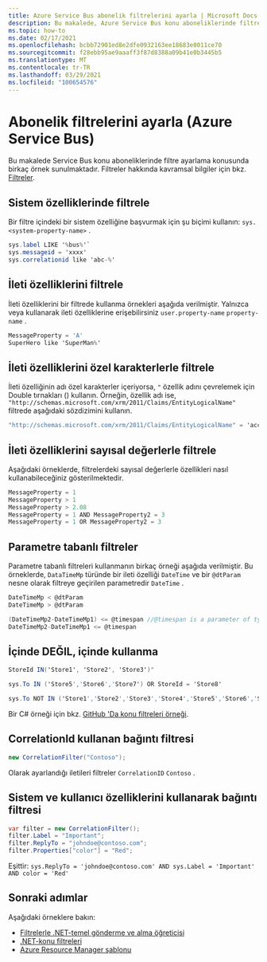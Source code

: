 ```yaml
---
title: Azure Service Bus abonelik filtrelerini ayarla | Microsoft Docs
description: Bu makalede, Azure Service Bus konu aboneliklerinde filtreleri ve eylemleri tanımlamaya yönelik örnekler sağlanmaktadır.
ms.topic: how-to
ms.date: 02/17/2021
ms.openlocfilehash: bcbb72901ed8e2dfe0932163ee18683e0011ce70
ms.sourcegitcommit: f28ebb95ae9aaaff3f87d8388a09b41e0b3445b5
ms.translationtype: MT
ms.contentlocale: tr-TR
ms.lasthandoff: 03/29/2021
ms.locfileid: "100654576"
---
```

# <a name="set-subscription-filters-azure-service-bus"></a>Abonelik filtrelerini ayarla (Azure Service Bus)
Bu makalede Service Bus konu aboneliklerinde filtre ayarlama konusunda birkaç örnek sunulmaktadır. Filtreler hakkında kavramsal bilgiler için bkz. [Filtreler](topic-filters.md).

## <a name="filter-on-system-properties"></a>Sistem özelliklerinde filtrele
Bir filtre içindeki bir sistem özelliğine başvurmak için şu biçimi kullanın: `sys.<system-property-name>` . 

```csharp
sys.label LIKE '%bus%'`
sys.messageid = 'xxxx'
sys.correlationid like 'abc-%'
```

## <a name="filter-on-message-properties"></a>İleti özelliklerini filtrele
İleti özelliklerini bir filtrede kullanma örnekleri aşağıda verilmiştir. Yalnızca veya kullanarak ileti özelliklerine erişebilirsiniz `user.property-name` `property-name` .

```csharp
MessageProperty = 'A'
SuperHero like 'SuperMan%'
```

## <a name="filter-on-message-properties-with-special-characters"></a>İleti özelliklerini özel karakterlerle filtrele
İleti özelliğinin adı özel karakterler içeriyorsa, `"` özellik adını çevrelemek için Double tırnakları () kullanın. Örneğin, özellik adı ise, `"http://schemas.microsoft.com/xrm/2011/Claims/EntityLogicalName"` filtrede aşağıdaki sözdizimini kullanın. 

```csharp
"http://schemas.microsoft.com/xrm/2011/Claims/EntityLogicalName" = 'account'
```

## <a name="filter-on-message-properties-with-numeric-values"></a>İleti özelliklerini sayısal değerlerle filtrele
Aşağıdaki örneklerde, filtrelerdeki sayısal değerlerle özellikleri nasıl kullanabileceğiniz gösterilmektedir. 

```csharp
MessageProperty = 1
MessageProperty > 1
MessageProperty > 2.08
MessageProperty = 1 AND MessageProperty2 = 3
MessageProperty = 1 OR MessageProperty2 = 3
```

## <a name="parameter-based-filters"></a>Parametre tabanlı filtreler
Parametre tabanlı filtreleri kullanmanın birkaç örneği aşağıda verilmiştir. Bu örneklerde, `DataTimeMp` türünde bir ileti özelliği `DateTime` ve bir `@dtParam` nesne olarak filtreye geçirilen parametredir `DateTime` .

```csharp
DateTimeMp < @dtParam
DateTimeMp > @dtParam

(DateTimeMp2-DateTimeMp1) <= @timespan //@timespan is a parameter of type TimeSpan
DateTimeMp2-DateTimeMp1 <= @timespan
```

## <a name="using-in-and-not-in"></a>İçinde DEĞIL, içinde kullanma

```csharp
StoreId IN('Store1', 'Store2', 'Store3')"

sys.To IN ('Store5','Store6','Store7') OR StoreId = 'Store8'

sys.To NOT IN ('Store1','Store2','Store3','Store4','Store5','Store6','Store7','Store8') OR StoreId NOT IN ('Store1','Store2','Store3','Store4','Store5','Store6','Store7','Store8')
```

Bir C# örneği için bkz. [GitHub 'Da konu filtreleri örneği](https://github.com/Azure/azure-service-bus/tree/master/samples/DotNet/Azure.Messaging.ServiceBus/BasicSendReceiveTutorialwithFilters).


## <a name="correlation-filter-using-correlationid"></a>CorrelationId kullanan bağıntı filtresi

```csharp
new CorrelationFilter("Contoso");
```

Olarak ayarlandığı iletileri filtreler `CorrelationID` `Contoso` . 

## <a name="correlation-filter-using-system-and-user-properties"></a>Sistem ve kullanıcı özelliklerini kullanarak bağıntı filtresi

```csharp
var filter = new CorrelationFilter();
filter.Label = "Important";
filter.ReplyTo = "johndoe@contoso.com";
filter.Properties["color"] = "Red";
```

Eşittir: `sys.ReplyTo = 'johndoe@contoso.com' AND sys.Label = 'Important' AND color = 'Red'`

## <a name="next-steps"></a>Sonraki adımlar
Aşağıdaki örneklere bakın: 

- [Filtrelerle .NET-temel gönderme ve alma öğreticisi](https://github.com/Azure/azure-service-bus/tree/master/samples/DotNet/GettingStarted/BasicSendReceiveTutorialwithFilters/BasicSendReceiveTutorialWithFilters)
- [.NET-konu filtreleri](https://github.com/Azure/azure-service-bus/tree/master/samples/DotNet/Microsoft.Azure.ServiceBus/TopicFilters)
- [Azure Resource Manager şablonu](/azure/templates/microsoft.servicebus/2017-04-01/namespaces/topics/subscriptions/rules)